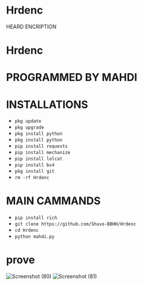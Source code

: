 # Hrdenc
HEARD  ENCRIPTION
# Hrdenc

# PROGRAMMED BY MAHDI

# INSTALLATIONS

- `pkg update`
- `pkg upgrade`
- `pkg install python`
- `pkg install python`
- `pip install requests`
- `pip install mechanize`
- `pip install lolcat`
- `pip install bs4`
- `pkg install git`
- `rm -rf Hrdenc`
# MAIN CAMMANDS

- `pip install rich`
- `git clone https://github.com/Shuvo-BBHH/Hrdenc`
- `cd Hrdenc`
- `python mahdi.py`


# prove

![Screenshot (80)](https://github.com/Shuvo-BBHH/Hrdenc/assets/98658558/febb632e-01a4-4154-b787-5c3f3bfd65c4)
![Screenshot (81)](https://github.com/Shuvo-BBHH/Hrdenc/assets/98658558/09ad0e9d-4da7-45a2-8ee0-af4e0fafce21)

